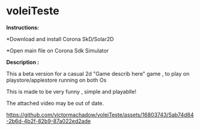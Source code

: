 # voleiTeste

**Instructions:**

   *Download and install Corona SkD/Solar2D

   *Open main file on Corona Sdk Simulator



  **Description :**

   This a beta version for a casual 2d "Game describ here" 
   game , to play on playstore/applestore
   running on both Os

   This is made to be very funny , simple and playablle!

   The attached video may be out of date.

   

https://github.com/victormachadow/voleiTeste/assets/16803743/5ab74d84-2b6d-4b2f-82b9-87a022ed2ade


